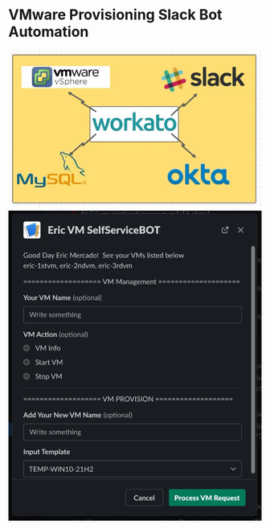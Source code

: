 # VMware Provisioning Slack Bot Automation
![alt text](VMslackbot2.jpeg)
![alt text](VMSlackBot.jpeg)